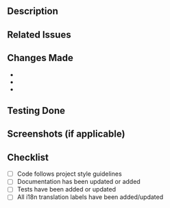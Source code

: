 <!--
Thank you for your contribution to our project!
-->

## Description

<!--
Provide a clear and concise description of what this PR does. Explain the problem it solves or the feature it adds.
-->

## Related Issues

<!--
Link any related issues here using the GitHub syntax: "Fixes #123" or "Relates to #456".
If there are no related issues, you can remove this section.
-->

## Changes Made

<!--
List the key changes you've made. Focus on the most important aspects that reviewers should understand.
-->

-
-
-

## Testing Done

<!--
Describe how you tested these changes (added new tests, etc).
-->

## Screenshots (if applicable)

<!--
If your changes affect the UI, include screenshots or screencasts showing the before and after.
-->

## Checklist

<!--
Check all that apply. If an item doesn't apply to your PR, you can leave it unchecked or remove it.
-->

- [ ] Code follows project style guidelines
- [ ] Documentation has been updated or added
- [ ] Tests have been added or updated
- [ ] All i18n translation labels have been added/updated
